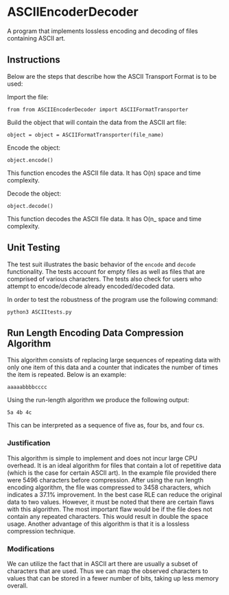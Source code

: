 # ASCIIEncoderDecoder

A program that implements lossless encoding and decoding of files containing ASCII art.

## Instructions

Below are the steps that describe how the ASCII Transport Format is to be used:

Import the file:

  `from from ASCIIEncoderDecoder import ASCIIFormatTransporter`

Build the object that will contain the data from the ASCII art file:

  `object = object = ASCIIFormatTransporter(file_name)`

Encode the object:

  `object.encode()`
  
  This function encodes the ASCII file data. It has O(n) space and time complexity.

Decode the object:

  `object.decode()`
  
  This function decodes the ASCII file data. It has O(n_ space and time complexity.

## Unit Testing

The test suit illustrates the basic behavior of the `encode` and `decode` functionality. The tests account for empty files as well as files that are comprised of various characters. The tests also check for users who attempt to encode/decode already encoded/decoded data.

In order to test the robustness of the program use the following command:

`python3 ASCIItests.py`

## Run Length Encoding Data Compression Algorithm

This algorithm consists of replacing large sequences of repeating data with only one item of this data and a counter that indicates the number of times the item is repeated. Below is an example:

  `aaaaabbbbcccc`

Using the run-length algorithm we produce the following output:

  `5a 4b 4c`

This can be interpreted as a sequence of five as, four bs, and four cs.

### Justification

This algorithm is simple to implement and does not incur large CPU overhead. It is an ideal algorithm for files that contain a lot of repetitive data (which is the case for certain ASCII art). In the example file provided there were 5496 characters before compression. After using the run length encoding algorithm, the file was compressed to 3458 characters, which indicates a 37.1% improvement. In the best case RLE can reduce the original data to two values. However, it must be noted that there are certain flaws with this algorithm. The most important flaw would be if the file does not contain any repeated characters. This would result in double the space usage. Another advantage of this algorithm is that it is a lossless compression technique. 

### Modifications

We can utilize the fact that in ASCII art there are usually a subset of characters that are used. Thus we can map the observed characters to values that can be stored in a fewer number of bits, taking up less memory overall.




